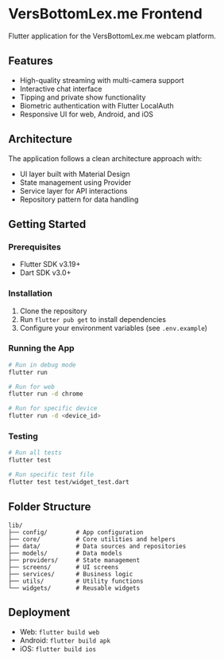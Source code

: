 # VersBottomLex.me Frontend

Flutter application for the VersBottomLex.me webcam platform.

## Features

- High-quality streaming with multi-camera support
- Interactive chat interface
- Tipping and private show functionality
- Biometric authentication with Flutter LocalAuth
- Responsive UI for web, Android, and iOS

## Architecture

The application follows a clean architecture approach with:
- UI layer built with Material Design
- State management using Provider
- Service layer for API interactions
- Repository pattern for data handling

## Getting Started

### Prerequisites
- Flutter SDK v3.19+
- Dart SDK v3.0+

### Installation
1. Clone the repository
2. Run `flutter pub get` to install dependencies
3. Configure your environment variables (see `.env.example`)

### Running the App
```bash
# Run in debug mode
flutter run

# Run for web
flutter run -d chrome

# Run for specific device
flutter run -d <device_id>
```

### Testing
```bash
# Run all tests
flutter test

# Run specific test file
flutter test test/widget_test.dart
```

## Folder Structure
```
lib/
├── config/        # App configuration
├── core/          # Core utilities and helpers
├── data/          # Data sources and repositories
├── models/        # Data models
├── providers/     # State management
├── screens/       # UI screens
├── services/      # Business logic
├── utils/         # Utility functions
└── widgets/       # Reusable widgets
```

## Deployment
- Web: `flutter build web`
- Android: `flutter build apk`
- iOS: `flutter build ios`
